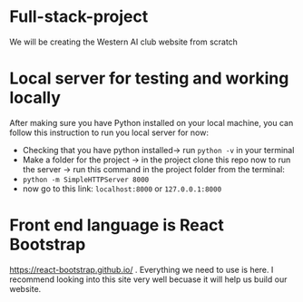# Full-stack-project
We will be creating the Western AI club website from scratch 

# Local server for testing and working locally 
After making sure you have Python installed on your local machine, you can follow this instruction to run you local server for now:
* Checking that you have python installed-> run `python -v` in your terminal 
* Make a folder for the project -> in the project clone this repo
now to run the server -> run this command in the project folder from the terminal: 
* `python -m SimpleHTTPServer 8000`
* now go to this link: `localhost:8000` or `127.0.0.1:8000` 

# Front end language is React Bootstrap 
https://react-bootstrap.github.io/ .
Everything we need to use is here. I recommend looking into this site very well becuase it will help us build our website.
